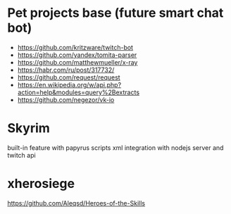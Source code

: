# Pet projects base (future smart chat bot)
- https://github.com/kritzware/twitch-bot
- https://github.com/yandex/tomita-parser
- https://github.com/matthewmueller/x-ray
- https://habr.com/ru/post/317732/
- https://github.com/request/request 
- https://en.wikipedia.org/w/api.php?action=help&modules=query%2Bextracts 
- https://github.com/negezor/vk-io

# Skyrim
built-in feature with papyrus scripts
xml integration with nodejs server and twitch api

# xherosiege
https://github.com/Aleqsd/Heroes-of-the-Skills
